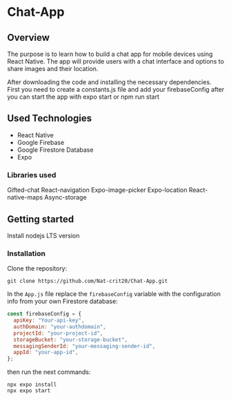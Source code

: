 # Chat-App

## Overview

The purpose is to learn how to build a chat app for mobile devices using React Native. The app will
provide users with a chat interface and options to share images and their
location.

After downloading the code and installing the necessary dependencies.
First you need to create a constants.js file and add your firebaseConfig after you can start the app with expo start or npm run start

## Used Technologies

- React Native
- Google Firebase
- Google Firestore Database
- Expo

### Libraries used

Gifted-chat
React-navigation
Expo-image-picker
Expo-location
React-native-maps
Async-storage

## Getting started

Install nodejs LTS version

### Installation

Clone the repository:

```shell
git clone https://github.com/Nat-crit20/Chat-App.git
```

In the `App.js` file replace the `firebaseConfig` variable with the configuration info from your own Firestore
database:

```js
const firebaseConfig = {
  apiKey: "Your-api-key",
  authDomain: "your-authdomain",
  projectId: "your-project-id",
  storageBucket: "your-storage-bucket",
  messagingSenderId: "your-messaging-sender-id",
  appId: "your-app-id",
};
```

then run the next commands:

```shell
npx expo install
npx expo start
```
